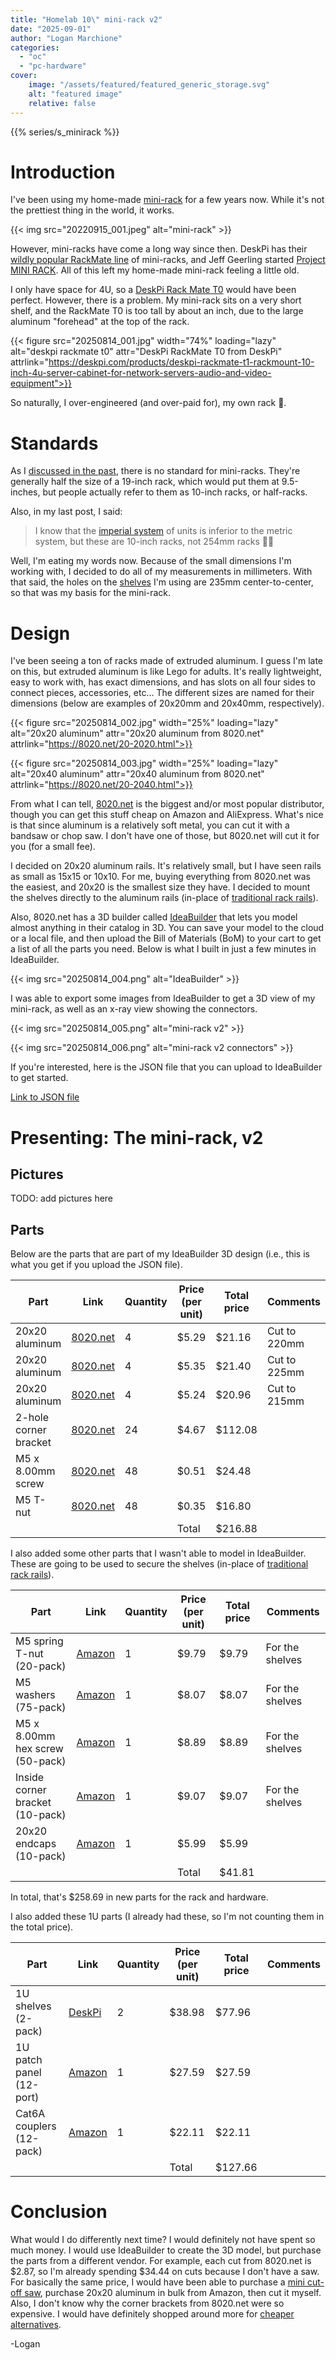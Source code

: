 ```yaml
---
title: "Homelab 10\" mini-rack v2"
date: "2025-09-01"
author: "Logan Marchione"
categories: 
  - "oc"
  - "pc-hardware"
cover:
    image: "/assets/featured/featured_generic_storage.svg"
    alt: "featured image"
    relative: false
---
```


{{% series/s_minirack %}}

# Introduction

I've been using my home-made [mini-rack](/2021/01/homelab-10-mini-rack/) for a few years now. While it's not the prettiest thing in the world, it works.

{{< img src="20220915_001.jpeg" alt="mini-rack" >}}

However, mini-racks have come a long way since then. DeskPi has their [wildly popular RackMate line](https://deskpi.com/collections/deskpi-rack-mate) of mini-racks, and Jeff Geerling started [Project MINI RACK](https://mini-rack.jeffgeerling.com/). All of this left my home-made mini-rack feeling a little old.

I only have space for 4U, so a [DeskPi Rack Mate T0](https://deskpi.com/products/deskpi-rackmate-t1-rackmount-10-inch-4u-server-cabinet-for-network-servers-audio-and-video-equipment) would have been perfect. However, there is a problem. My mini-rack sits on a very short shelf, and the RackMate T0 is too tall by about an inch, due to the large aluminum "forehead" at the top of the rack.

{{< figure src="20250814_001.jpg" width="74%" loading="lazy" alt="deskpi rackmate t0" attr="DeskPi RackMate T0 from DeskPi" attrlink="https://deskpi.com/products/deskpi-rackmate-t1-rackmount-10-inch-4u-server-cabinet-for-network-servers-audio-and-video-equipment">}}

So naturally, I over-engineered (and over-paid for), my own rack 🤷.

# Standards

As I [discussed in the past](/2022/09/homelab-10-mini-rack-shelves/#10-inch-racks), there is no standard for mini-racks. They're generally half the size of a 19-inch rack, which would put them at 9.5-inches, but people actually refer to them as 10-inch racks, or half-racks.

Also, in my last post, I said:

> I know that the [imperial system](https://en.wikipedia.org/wiki/Imperial_units) of units is inferior to the metric system, but these are 10-inch racks, not 254mm racks :man_shrugging:

Well, I'm eating my words now. Because of the small dimensions I'm working with, I decided to do all of my measurements in millimeters. With that said, the holes on the [shelves](https://deskpi.com/products/deskpi) I'm using are 235mm center-to-center, so that was my basis for the mini-rack.

# Design

I've been seeing a ton of racks made of extruded aluminum. I guess I'm late on this, but extruded aluminum is like Lego for adults. It's really lightweight, easy to work with, has exact dimensions, and has slots on all four sides to connect pieces, accessories, etc... The different sizes are named for their dimensions (below are examples of 20x20mm and 20x40mm, respectively).

{{< figure src="20250814_002.jpg" width="25%" loading="lazy" alt="20x20 aluminum" attr="20x20 aluminum from 8020.net" attrlink="https://8020.net/20-2020.html">}}

{{< figure src="20250814_003.jpg" width="25%" loading="lazy" alt="20x40 aluminum" attr="20x40 aluminum from 8020.net" attrlink="https://8020.net/20-2040.html">}}

From what I can tell, [8020.net](https://8020.net) is the biggest and/or most popular distributor, though you can get this stuff cheap on Amazon and AliExpress. What's nice is that since aluminum is a relatively soft metal, you can cut it with a bandsaw or chop saw. I don't have one of those, but 8020.net will cut it for you (for a small fee).

I decided on 20x20 aluminum rails. It's relatively small, but I have seen rails as small as 15x15 or 10x10. For me, buying everything from 8020.net was the easiest, and 20x20 is the smallest size they have. I decided to mount the shelves directly to the aluminum rails (in-place of [traditional rack rails](https://www.penn-elcom.com/us/4u-rack-rail-with-full-holes-0-08in-thick-r0863-2mm-04)).

Also, 8020.net has a 3D builder called [IdeaBuilder](https://ideabuilder.io/) that lets you model almost anything in their catalog in 3D. You can save your model to the cloud or a local file, and then upload the Bill of Materials (BoM) to your cart to get a list of all the parts you need. Below is what I built in just a few minutes in IdeaBuilder.

{{< img src="20250814_004.png" alt="IdeaBuilder" >}}

I was able to export some images from IdeaBuilder to get a 3D view of my mini-rack, as well as an x-ray view showing the connectors.

{{< img src="20250814_005.png" alt="mini-rack v2" >}}

{{< img src="20250814_006.png" alt="mini-rack v2 connectors" >}}

If you're interested, here is the JSON file that you can upload to IdeaBuilder to get started.

[Link to JSON file](/2025/09/homelab-10-mini-rack-v2/v2.json)

# Presenting: The mini-rack, v2

## Pictures

TODO: add pictures here

## Parts

Below are the parts that are part of my IdeaBuilder 3D design (i.e., this is what you get if you upload the JSON file).

| Part                            | Link                                            | Quantity | Price (per unit) | Total price       | Comments     |
|---------------------------------|-------------------------------------------------|----------|------------------|-------------------|--------------|
| 20x20 aluminum                  | [8020.net](https://8020.net/20-2020.html)       | 4        | $5.29            | $21.16            | Cut to 220mm |
| 20x20 aluminum                  | [8020.net](https://8020.net/20-2020.html)       | 4        | $5.35            | $21.40            | Cut to 225mm |
| 20x20 aluminum                  | [8020.net](https://8020.net/20-2020.html)       | 4        | $5.24            | $20.96            | Cut to 215mm |
| 2-hole corner bracket           | [8020.net](https://8020.net/20-4119.html)       | 24       | $4.67            | $112.08           |              |
| M5 x 8.00mm screw               | [8020.net](https://8020.net/11-5308.html)       | 48       | $0.51            | $24.48            |              |
| M5 T-nut                        | [8020.net](https://8020.net/14122.html)         | 48       | $0.35            | $16.80            |              |
|                                 |                                                 |          | Total            | $216.88           |              |

I also added some other parts that I wasn't able to model in IdeaBuilder. These are going to be used to secure the shelves (in-place of [traditional rack rails](https://www.penn-elcom.com/us/4u-rack-rail-with-full-holes-0-08in-thick-r0863-2mm-04)).

| Part                            | Link                                                                                            | Quantity | Price (per unit) | Total price       | Comments        |
|---------------------------------|-------------------------------------------------------------------------------------------------|----------|------------------|-------------------|-----------------|
| M5 spring T-nut (20-pack)       | [Amazon](https://www.amazon.com/uxcell-Elastic-Aluminum-Extrusion-Profile/dp/B07KWV51VG)        | 1        | $9.79            | $9.79             | For the shelves |
| M5 washers (75-pack)            | [Amazon](https://www.amazon.com/uxcell-Stainless-Washers-Thickness-Construction/dp/B0F9KN21P1)  | 1        | $8.07            | $8.07             | For the shelves |
| M5 x 8.00mm hex screw (50-pack) | [Amazon](https://www.amazon.com/Alloy-Steel-Socket-Screws-Black/dp/B015A34BUQ)                  | 1        | $8.89            | $8.89             | For the shelves |
| Inside corner bracket (10-pack) | [Amazon](https://www.amazon.com/uxcell-Interior-Connector-Aluminum-Extrusion/dp/B07VP59DY5)     | 1        | $9.07            | $9.07             | For the shelves |
| 20x20 endcaps (10-pack)         | [Amazon](https://www.amazon.com/uxcell-Extruded-Aluminum-European-Extrusion/dp/B0DM5Q7FDN)      | 1        | $5.99            | $5.99             |                 |
|                                 |                                                                                                 |          | Total            | $41.81            |                 |

In total, that's $258.69 in new parts for the rack and hardware.

I also added these 1U parts (I already had these, so I'm not counting them in the total price).

| Part                         | Link                                                                                               | Quantity | Price (per unit) | Total price       | Comments     |
|------------------------------|----------------------------------------------------------------------------------------------------|----------|------------------|-------------------|--------------|
| 1U shelves (2-pack)          | [DeskPi](https://deskpi.com/products/deskpi)                                                       | 2        | $38.98           | $77.96            |              |
| 1U patch panel (12-port)     | [Amazon](https://www.amazon.com/NavePoint-12-Port-Modular-Patch-Panel/dp/B0CH1H22VY)               | 1        | $27.59           | $27.59            |              |
| Cat6A couplers (12-pack)     | [Amazon](https://www.amazon.com/trueCABLE-Keystone-Unshielded-Performance-Compliant/dp/B0916BNH9B) | 1        | $22.11           | $22.11            |              |
|                              |                                                                                                    |          | Total            | $127.66           |              |


# Conclusion

What would I do differently next time? I would definitely not have spent so much money. I would use IdeaBuilder to create the 3D model, but purchase the parts from a different vendor. For example, each cut from 8020.net is $2.87, so I'm already spending $34.44 on cuts because I don't have a saw. For basically the same price, I would have been able to purchase a [mini cut-off saw](https://www.harborfreight.com/09-amp-2-in-mini-cut-off-saw-70478.html), purchase 20x20 aluminum in bulk from Amazon, then cut it myself. Also, I don't know why the corner brackets from 8020.net were so expensive. I would have definitely shopped around more for [cheaper alternatives](https://us.misumi-ec.com/vona2/detail/110300438930/?ProductCode=HBLSS5).

\-Logan